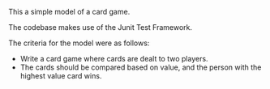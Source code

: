 This a simple model of a card game.

The codebase makes use of the Junit Test Framework. 

The criteria for the model were as follows: 

- Write a card game where cards are dealt to two players.
- The cards should be compared based on value, and the person with the highest value card wins.
